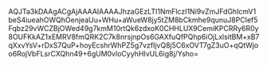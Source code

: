 AQJTa3kDAAgACgAjAAAAIAAAAJhzaGEzLTI1NmFlczI1Ni9vZmJFdGhlcmV1beS4iueahOWQhOenjeaUu+WHu+aWueW8jy5tZM8bCkmhe9qunuJ8PCIef5Fqbz29vWCZBjOWed49g7kmM10rtQk6zdxoK0CHHLUX9CemiKPCRRy6R0y8OUFKkAZ1xEMRV8fmQRK2C7k8nrsjnpOs6GAXfuQfPQhp6iOjLxlsitBM+xB7qXxvYsV+rDxS7QuP+hoyEcshrWhPZ5g7vzfIjvQ8j5C6xOVT7gZ3uO+qQtWjoo6RojVbFLsrCXQhn49+6gUM0vloCyyhHIvUL6ig8j/Ysho=